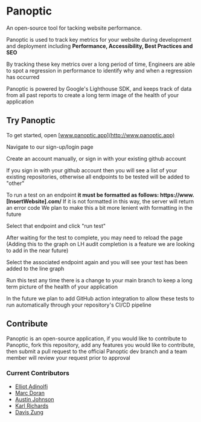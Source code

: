 # Panoptic

An open-source tool for tacking website performance. 

Panoptic is used to track key metrics for your website during development and deployment including **Performance, Accessibility, Best Practices and SEO**

By tracking these key metrics over a long period of time, Engineers are able to spot a regression in performance to identify why and when a regression has occurred

Panoptic is powered by Google's Lighthouse SDK, and keeps track of data from all past reports to create a long term image of the health of your application

## Try Panoptic

To get started, open [www.panoptic.app](http://www.panoptic.app)

Navigate to our sign-up/login page

Create an account manually, or sign in with your existing github account

If you sign in with your github account then you will see a list of your existing repositories, otherwise all endpoints to be tested will be added to "other"

To run a test on an endpoint **it must be formatted as follows: https://www.[InsertWebsite].com/**
If it is not formatted in this way, the server will return an error code
We plan to make this a bit more lenient with formatting in the future

Select that endpoint and click "run test" 

After waiting for the test to complete, you may need to reload the page (Adding this to the graph on LH audit completion is a feature we are looking to add in the near future) 

Select the associated endpoint again and you will see your test has been added to the line graph

Run this test any time there is a change to your main branch to keep a long term picture of the health of your application

In the future we plan to add GitHub action integration to allow these tests to run automatically through your repository's CI/CD pipeline

## Contribute

Panoptic is an open-source application, if you would like to contribute to Panoptic, fork this repository, add any features you would like to contribute, then submit a pull request to the official Panoptic dev branch and a team member will review your request prior to approval

### Current Contributors

-   [Elliot Adinolfi](https://github.com/ElliotAdinolfi)
-   [Marc Doran](https://github.com/CodedMarc)
-   [Austin Johnson](https://github.com/LovesWorking)
-   [Karl Richards](https://github.com/Acario175)
-   [Davis Zung](https://github.com/daviszung)
